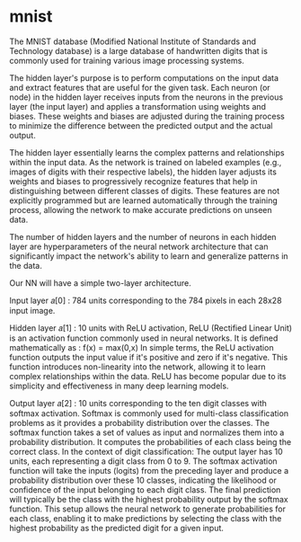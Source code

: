 # mnist

The MNIST database (Modified National Institute of Standards and Technology database) is a large database of handwritten digits that is commonly used for training various image processing systems.

The hidden layer's purpose is to perform computations on the input data and extract features that are useful for the given task. Each neuron (or node) in the hidden layer receives inputs from the neurons in the previous layer (the input layer) and applies a transformation using weights and biases. These weights and biases are adjusted during the training process to minimize the difference between the predicted output and the actual output.

The hidden layer essentially learns the complex patterns and relationships within the input data. As the network is trained on labeled examples (e.g., images of digits with their respective labels), the hidden layer adjusts its weights and biases to progressively recognize features that help in distinguishing between different classes of digits. These features are not explicitly programmed but are learned automatically through the training process, allowing the network to make accurate predictions on unseen data.

The number of hidden layers and the number of neurons in each hidden layer are hyperparameters of the neural network architecture that can significantly impact the network's ability to learn and generalize patterns in the data. 


Our NN will have a simple two-layer architecture. 

Input layer  𝑎[0] :
    784 units corresponding to the 784 pixels in each 28x28 input image. 

Hidden layer  𝑎[1] :
    10 units with ReLU activation, 
    ReLU (Rectified Linear Unit) is an activation function commonly used in neural networks. It is defined mathematically as :
    f(x) = max(0,x)
    In simple terms, the ReLU activation function outputs the input value if it's positive and zero if it's negative. This function introduces non-linearity into the network, allowing it to learn complex relationships within the data. ReLU has become popular due to its simplicity and effectiveness in many deep learning models.
    
Output layer  𝑎[2] :
    10 units corresponding to the ten digit classes with softmax activation.
    Softmax is commonly used for multi-class classification problems as it provides a probability distribution over the classes. The softmax function takes a set of values as input and normalizes them into a probability distribution. It computes the probabilities of each class being the correct class.
    In the context of digit classification:
    The output layer has 10 units, each representing a digit class from 0 to 9.
    The softmax activation function will take the inputs (logits) from the preceding layer and produce a probability distribution over these 10 classes, indicating the likelihood or confidence of the input belonging to each digit class.
    The final prediction will typically be the class with the highest probability output by the softmax function.
    This setup allows the neural network to generate probabilities for each class, enabling it to make predictions by selecting the class with the highest probability as the predicted digit for a given input.